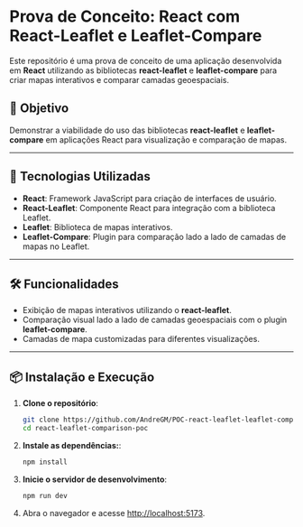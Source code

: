# Prova de Conceito: React com React-Leaflet e Leaflet-Compare

Este repositório é uma prova de conceito de uma aplicação desenvolvida em **React** utilizando as bibliotecas **react-leaflet** e **leaflet-compare** para criar mapas interativos e comparar camadas geoespaciais.

## 🎯 Objetivo

Demonstrar a viabilidade do uso das bibliotecas **react-leaflet** e **leaflet-compare** em aplicações React para visualização e comparação de mapas.

---

## 🚀 Tecnologias Utilizadas

- **React**: Framework JavaScript para criação de interfaces de usuário.
- **React-Leaflet**: Componente React para integração com a biblioteca Leaflet.
- **Leaflet**: Biblioteca de mapas interativos.
- **Leaflet-Compare**: Plugin para comparação lado a lado de camadas de mapas no Leaflet.

---

## 🛠️ Funcionalidades

- Exibição de mapas interativos utilizando o **react-leaflet**.
- Comparação visual lado a lado de camadas geoespaciais com o plugin **leaflet-compare**.
- Camadas de mapa customizadas para diferentes visualizações.

---

## 📦 Instalação e Execução

1. **Clone o repositório**:
   ```bash
   git clone https://github.com/AndreGM/POC-react-leaflet-leaflet-compare.git
   cd react-leaflet-comparison-poc

2. **Instale as dependências:**:
   ```bash
   npm install

3. **Inicie o servidor de desenvolvimento**:
   ```bash
   npm run dev

4. Abra o navegador e acesse [http://localhost:5173](http://localhost:5173).